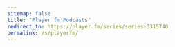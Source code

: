 ```yaml
---
sitemap: false
title: "Player fm Podcasts"
redirect_to: https://player.fm/series/series-3315740
permalink: /s/playerfm/
---
```

